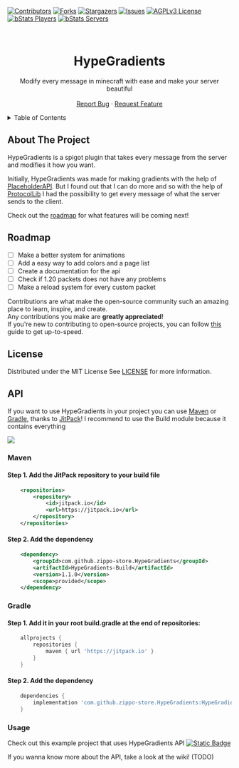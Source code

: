 [![Contributors][contributors-shield]][contributors-url]
[![Forks][forks-shield]][forks-url]
[![Stargazers][stars-shield]][stars-url]
[![Issues][issues-shield]][issues-url]
[![AGPLv3 License][license-shield]][license-url]
[![bStats Players][bstats-player]][bstats-url]
[![bStats Servers][bstats-server]][bstats-url]


<!-- PROJECT LOGO -->
<br />
<div align="center">
  <h1>HypeGradients</h1>
  <p>
    Modify every message in minecraft with ease and make your server beautiful
    <br />
    <br />
    <a href="https://github.com/zippo-store/HypeGradients/issues">Report Bug</a>
    ·
    <a href="https://github.com/zippo-store/HypeGradients/issues">Request Feature</a>
  </p>
</div>




<!-- TABLE OF CONTENTS -->
<details>
  <summary>Table of Contents</summary>
  <ol>
    <li><a href="#about-the-project">About The Project</a></li>
    <li><a href="#roadmap">Roadmap</a></li>
    <li><a href="#license">License</a></li>
    <li>
        <a href="#API">API</a>
        <ul>
            <li><a href="#Maven">Maven</a></li>
            <li><a href="#Gradle">Gradle</a></li>
            <li><a href="#Usage">Usage</a></li>
        </ul>
    </li>

  </ol>
</details>




<!-- ABOUT THE PROJECT -->

## About The Project

HypeGradients is a spigot plugin that takes every message from the server and modifies it how you want.

Initially, HypeGradients was made for making gradients with the help
of [PlaceholderAPI](https://github.com/PlaceholderAPI/PlaceholderAPI).
But I found out that I can do more and so with the help of [ProtocolLib](https://github.com/dmulloy2/ProtocolLib) I had
the possibility
to get every message of what the server sends to the client.

Check out the [roadmap](#roadmap) for what features will be coming next!

<!-- ROADMAP -->

## Roadmap

- [ ] Make a better system for animations
- [ ] Add a easy way to add colors and a page list
- [ ] Create a documentation for the api
- [ ] Check if 1.20 packets does not have any problems
- [ ] Make a reload system for every custom packet

Contributions are what make the open-source community such an amazing place to learn, inspire, and create.  
Any contributions you make are **greatly appreciated**!  
If you're new to contributing to open-source projects,
you can follow [this](https://docs.github.com/en/get-started/quickstart/contributing-to-projects) guide to get
up-to-speed.




<!-- LICENSE -->

## License

Distributed under the MIT License
See [LICENSE][license-url] for more information.

## API

If you want to use HypeGradients in your project you can use [Maven](#maven) or [Gradle](#gradle), thanks
to [JitPack](https://jitpack.io)!
I recommend to use the Build module because it contains everything

[![][jitpack-shield]][jitpack-url]

### Maven

#### Step 1. Add the JitPack repository to your build file

```xml
    <repositories>
        <repository>
            <id>jitpack.io</id>
            <url>https://jitpack.io</url>
        </repository>
    </repositories>
```

#### Step 2. Add the dependency

```xml
    <dependency>
        <groupId>com.github.zippo-store.HypeGradients</groupId>
        <artifactId>HypeGradients-Build</artifactId>
        <version>1.1.0</version>
        <scope>provided</scope>
    </dependency>
```

### Gradle

#### Step 1. Add it in your root build.gradle at the end of repositories:

```groovy
    allprojects {
        repositories {
            maven { url 'https://jitpack.io' }
        }
    }
```

#### Step 2. Add the dependency

```groovy
    dependencies {
        implementation 'com.github.zippo-store.HypeGradients:HypeGradients-Build:1.1.0'
    }
```

### Usage

Check out this example project that uses HypeGradients API
[![Static Badge][hypegradientsgui-shield]][hypegradientsgui-link]

If you wanna know more about the API, take a look at the wiki! (TODO)

<!-- MARKDOWN LINKS & IMAGES -->
<!-- https://www.markdownguide.org/basic-syntax/#reference-style-links -->

[contributors-shield]: https://img.shields.io/github/contributors/zippo-store/HypeGradients.svg?style=for-the-badge

[contributors-url]: https://github.com/zippo-store/HypeGradients/graphs/contributors

[forks-shield]: https://img.shields.io/github/forks/zippo-store/HypeGradients.svg?style=for-the-badge

[forks-url]: https://github.com/zippo-store/HypeGradients/network/members

[stars-shield]: https://img.shields.io/github/stars/zippo-store/HypeGradients.svg?style=for-the-badge

[stars-url]: https://github.com/zippo-store/HypeGradients/stargazers

[issues-shield]: https://img.shields.io/github/issues/zippo-store/HypeGradients.svg?style=for-the-badge

[issues-url]: https://github.com/zippo-store/HypeGradients/issues

[license-shield]: https://img.shields.io/github/license/zippo-store/HypeGradients.svg?style=for-the-badge

[license-url]: https://github.com/zippo-store/HypeGradients/blob/main/LICENSE

[bstats-url]: https://bstats.org/plugin/bukkit/HypeGradients/17671

[bstats-player]: https://img.shields.io/bstats/players/17671?style=for-the-badge&link=https%3A%2F%2Fbstats.org%2Fplugin%2Fbukkit%2FHypeGradients%2F17671

[bstats-server]: https://img.shields.io/bstats/servers/17671?style=for-the-badge&link=https%3A%2F%2Fbstats.org%2Fplugin%2Fbukkit%2FHypeGradients%2F17671

[jitpack-shield]: https://jitpack.io/v/zippo-store/HypeGradients.svg

[jitpack-url]: https://jitpack.io/#zippo-store/HypeGradients

[hypegradientsgui-shield]: https://img.shields.io/badge/HypeGradientsGUI-3?style=plastic&logo=github&logoColor=black&label=Check%20out&link=https%3A%2F%2Fgithub.com%2FDoubleNico%2FHypeGradients-GUI

[hypegradientsgui-link]: https://github.com/DoubleNico/HypeGradients-GUI
